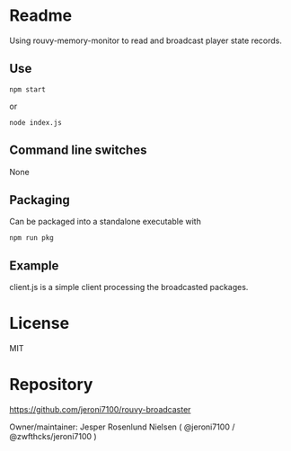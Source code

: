 # Readme

Using rouvy-memory-monitor to read and broadcast player state records.

## Use

```
npm start
```

or 

```
node index.js
```

## Command line switches

None

## Packaging

Can be packaged into a standalone executable with

```
npm run pkg
```


## Example

client.js is a simple client processing the broadcasted packages.




# License

MIT

# Repository

https://github.com/jeroni7100/rouvy-broadcaster

Owner/maintainer: Jesper Rosenlund Nielsen ( @jeroni7100 / @zwfthcks/jeroni7100 )
